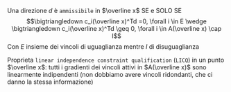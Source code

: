 Una direzione $d$ è `ammissibile` in $\overline x$ SE e SOLO SE
$$\bigtriangledown c_i(\overline x)^Td =0, \forall i \in E \wedge \bigtriangledown c_i(\overline x)^Td \geq 0, \forall i \in A(\overline x) \cap I$$Con $E$ insieme dei vincoli di uguaglianza mentre $I$ di disuguaglianza

Proprieta `linear independence constraint qualification` (`LICQ`) in un punto $\overline x$: tutti i gradienti dei vincoli attivi in $A(\overline x)$ sono linearmente indipendenti (non dobbiamo avere vincoli ridondanti, che ci danno la stessa informazione)
